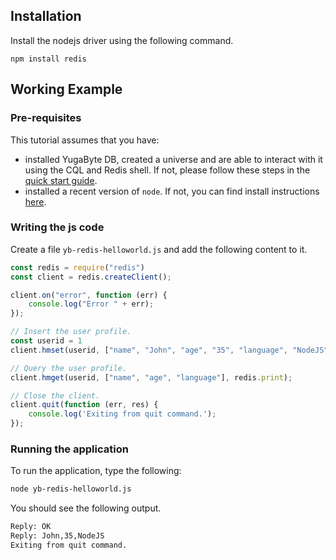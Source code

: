 ## Installation

Install the nodejs driver using the following command.

```
npm install redis
```

## Working Example

### Pre-requisites

This tutorial assumes that you have:

- installed YugaByte DB, created a universe and are able to interact with it using the CQL and Redis shell. If not, please follow these steps in the [quick start guide](/quick-start/test-cql/).
- installed a recent version of `node`. If not, you can find install instructions [here](https://nodejs.org/en/download/).


### Writing the js code

Create a file `yb-redis-helloworld.js` and add the following content to it.

```js
const redis = require("redis")
const client = redis.createClient();

client.on("error", function (err) {
    console.log("Error " + err);
});

// Insert the user profile.
const userid = 1
client.hmset(userid, ["name", "John", "age", "35", "language", "NodeJS"], redis.print);

// Query the user profile.
client.hmget(userid, ["name", "age", "language"], redis.print);

// Close the client.
client.quit(function (err, res) {
    console.log('Exiting from quit command.');
});
```

### Running the application

To run the application, type the following:

```sh
node yb-redis-helloworld.js
```

You should see the following output.

```sh
Reply: OK
Reply: John,35,NodeJS
Exiting from quit command.
```
